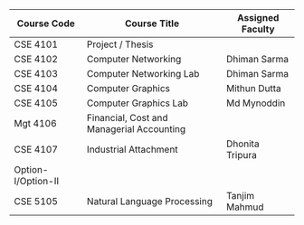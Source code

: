| Course Code        | Course Title                              | Assigned Faculty |
| ------------------ | ----------------------------------------- | ---------------- |
| CSE 4101           | Project / Thesis                          |                  |
| CSE 4102           | Computer Networking                       | Dhiman Sarma     |
| CSE 4103           | Computer Networking Lab                   | Dhiman Sarma     |
| CSE 4104           | Computer Graphics                         | Mithun Dutta     |
| CSE 4105           | Computer Graphics Lab                     | Md Mynoddin      |
| Mgt 4106           | Financial, Cost and Managerial Accounting |                  |
| CSE 4107           | Industrial Attachment                     | Dhonita Tripura  |
| Option-I/Option-II |                                           |
| CSE 5105           | Natural Language Processing               | Tanjim Mahmud    |